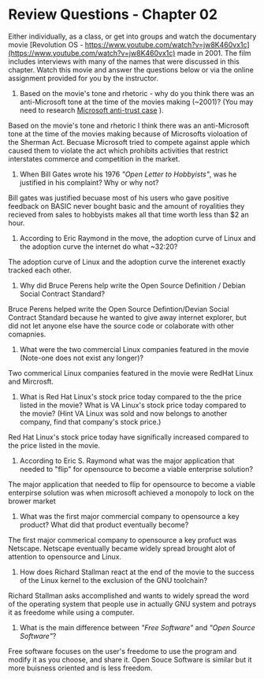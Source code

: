 # Review Questions - Chapter 02

Either individually, as a class, or get into groups and watch the documentary movie [Revolution OS - https://www.youtube.com/watch?v=jw8K460vx1c](https://www.youtube.com/watch?v=jw8K460vx1c) made in 2001.  The film includes interviews with many of the names that were discussed in this chapter.  Watch this movie and answer the questions below or via the online assignment provided for you by the instructor.

1. Based on the movie's tone and rhetoric - why do you think there was an anti-Microsoft tone at the time of the movies making (~2001)? (You may need to research [Microsoft anti-trust case](https://en.wikipedia.org/wiki/United_States_v._Microsoft_Corp. "Anti-Trust") ).

Based on the movie's tone and rhetoric I think there was an anti-Microsoft tone at the time of the movies making because of Microsofts violoation of the Sherman Act. Becuase Microsoft tried to compete against apple which caused them to violate the act which prohibits activities that restrict interstates commerce and competition in the market.

1. When Bill Gates wrote his 1976 *"Open Letter to Hobbyists"*, was he justified in his complaint?  Why or why not?

Bill gates was justified becuase most of his users who gave positive feedback on BASIC never bought basic and the amount of royalities they recieved from sales to hobbyists makes all that time worth less than $2 an hour.

1. According to Eric Raymond in the move, the adoption curve of Linux and the adoption curve the internet do what ~32:20?

The adoption curve of Linux and the adoption curve the interenet exactly tracked each other.
1. Why did Bruce Perens help write the Open Source Definition / Debian Social Contract Standard?

Bruce Perens helped write the Open Source Defintion/Devian Social Contract Standard because he wanted to give away internet explorer, but did not let anyone else have the source code or colaborate with other comapnies.
1. What were the two commercial Linux companies featured in the movie (Note-one does not exist any longer)?

Two commerical Linux companies featured in the movie were RedHat Linux and Mircrosft.
1. What is Red Hat Linux's stock price today compared to the the price listed in the movie?  What is VA Linux's stock price today compared to the movie? (Hint VA Linux was sold and now belongs to another company, find that company's stock price.)

Red Hat Linux's stock price today have significally increased compared to the price listed in the movie.

1. According to Eric S. Raymond what was the major application that needed to "flip" for opensource to become a viable enterprise solution?

The major application that needed to flip for opensource to become a viable enterpirse solution was when microsoft achieved a monopoly to lock on the brower market
1. What was the first major commercial company to opensource a key product?  What did that product eventually become?

The first major commerical company to opensource a key profuct was Netscape. Netscape eventually became widely spread brought alot of attention to opensource and Linux.
1. How does Richard Stallman react at the end of the movie to the success of the Linux kernel to the exclusion of the GNU toolchain?  

Richard Stallman asks accomplished and wants to widely spread the word of the operating system that people use in actually GNU system and potrays it as freedome while using a computer.
1. What is the main difference between *"Free Software"* and *"Open Source Software"*?

Free software focuses on the user's freedome to use the program and modify it as you choose, and share it. Open Souce Software is similar but it more buisness oriented and is less freedom.